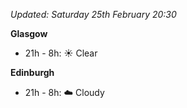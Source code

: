 *Updated: Saturday 25th February 20:30*

**Glasgow**

* 21h - 8h: :sunny: Clear

**Edinburgh**

* 21h - 8h: :cloud: Cloudy
